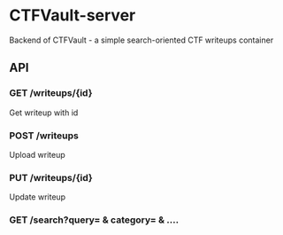 # CTFVault-server
Backend of CTFVault - a simple search-oriented CTF writeups container

## API
### GET /writeups/{id}
Get writeup with id

### POST /writeups
Upload writeup

### PUT /writeups/{id}
Update writeup

### GET /search?query= & category= & ....	
